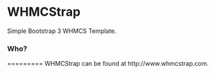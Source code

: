 WHMCStrap
=========

Simple Bootstrap 3 WHMCS Template.

<h3>Who?</h3>
=========
WHMCStrap can be found at http://www.whmcstrap.com.
